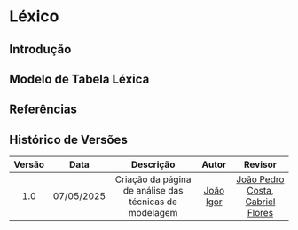 # Léxico

## Introdução

## Modelo de Tabela Léxica

## Referências



## Histórico de Versões

| Versão | Data | Descrição  | Autor        | Revisor |
| :-----: | :----: | :----------: | :------------: | :--------: |
| 1.0    | 07/05/2025 | Criação da página de análise das técnicas de modelagem  | [João Igor](https://github.com/JoaoPC10)       | [João Pedro Costa](https://github.com/johnaopedro), [Gabriel Flores](https://github.com/Gabrielfcoelho)
